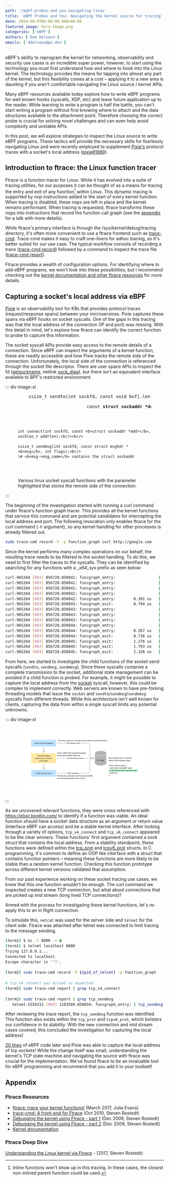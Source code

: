 ```yaml
---
path: '/epbf-probes-and-you-navigating-linux'
title: 'eBPF Probes and You: Navigating the kernel source for tracing'
date: 2024-09-9T06:00:00.000+00:00
featured_image: hero-image.png
categories: ['eBPF']
authors: ['Dom Delnano']
emails: ['ddelnano@px.dev']
---
```


eBPF's ability to reprogram the kernel for networking, observability and security use cases is an incredible super power, however, to start using the technology you must first understand how and where to hook into the Linux kernel. The technology provides the means for tapping into almost any part of the kernel, but this flexibility comes at a cost – applying it to a new area is daunting if you aren't comfortable navigating the Linux source / kernel APIs.

Many eBPF resources available today explore how to write eBPF programs for well known hooks (syscalls, XDP, etc) and leave future application up to the reader. While learning to write a program is half the battle, you can't start writing a program without first knowing where to attach and the data structures available to the attachment point. Therefore choosing the correct probe is crucial for solving novel challenges and can even help avoid complexity and unstable APIs.

In this post, we will explore strategies to inspect the Linux source to write eBPF programs. These tactics will provide the necessary skills for fearlessly navigating Linux and were recently employed to supplement [Pixie's](https://px.dev) protocol traces with a socket's local address ([pixie#1989](https://github.com/pixie-io/pixie/pull/1989)).

## Introduction to ftrace: the Linux function tracer

Ftrace is a function tracer for Linux. While it has evolved into a suite of tracing utilities, for our purposes it can be thought of as a means for tracing the entry and exit of any function[^1] within Linux. This dynamic tracing is supported by nop instructions added to the start of every kernel function. When tracing is disabled, these nops are left in place and the kernel remains performant. When tracing is requested, ftrace transforms these nops into instructions that record the function call graph (see the [appendix](#ftrace-deep-dive) for a talk with more details).

While ftrace's primary interface is through the /sys/kernel/debug/tracing directory, it's often more convenient to use a ftrace frontend such as [trace-cmd](https://man7.org/linux/man-pages/man1/trace-cmd.1.html). Trace-cmd makes it easy to craft one-liners for adhoc tracing, so it's better suited for our use case. The typical workflow consists of recording a trace ([trace-cmd record](https://man7.org/linux/man-pages/man1/trace-cmd-record.1.html)) followed by a command to inspect the trace file ([trace-cmd report](https://man7.org/linux/man-pages/man1/trace-cmd-report.1.html)).

Ftrace provides a wealth of configuration options. For identifying where to add eBPF programs, we won't look into these possibilities, but I recommend checking out the [kernel documentation and other ftrace resources](#ftrace-resources) for more details.

[^1]: Inline functions won't show up in this tracing. In these cases, the closest non-inlined parent function could be used.

## Capturing a socket's local address via eBPF

[Pixie](https://px.dev) is an observability tool for K8s that provides protocol traces (request/response spans) between your microservices. Pixie captures these spans via eBPF hooks on socket syscalls. One of the gaps in this tracing was that the local address of the connection (IP and port) was missing. With this detail in mind, let's explore how ftrace can identify the correct function to probe to capture this information.

The socket syscall APIs provide easy access to the remote details of a connection. Since eBPF can inspect the arguments of a kernel function, these are readily accessible and how Pixie tracks the remote side of the connection. Unfortunately, the local side of the connection is referenced through the socket file descriptor. There are user space APIs to inspect the fd ([getsockname](https://man7.org/linux/man-pages/man2/getsockname.2.html), netlink [sock_diag](https://www.man7.org/linux/man-pages/man7/sock_diag.7.html)), but there isn't an equivalent interface available to BPF's restricted environment.

::: div image-xl
<figure>
  <pre>
    ssize_t sendto(int sockfd, const void buf[.len], size_t len, int flags,<br/>
                          const <b>struct sockaddr *dest_addr</b>, socklen_t addrlen);</br/><br/>
    
    int connect(int sockfd, const <b>struct sockaddr *addr</b>, socklen_t addrlen);<br/><br/>
    
    ssize_t sendmsg(int sockfd, const struct msghdr *<b>msg</b>, int flags);<br/>
    \# <b>msg->msg_name</b> contains the struct sockaddr
  </pre>
  <figcaption>Various linux socket syscall functions with the parameter highlighted that stores the remote side of the connection.</figcaption>

</figure>
:::

The beginning of the investigation started with running a curl command under ftrace's function graph tracer. This provides all the kernel functions that service this command and are potential candidates for intercepting the local address and port. The following invocation only enables ftrace for the curl command (`-F` argument), so any kernel handling for other processes is already filtered out.

```bash
sudo trace-cmd record -F -p function_graph curl http://google.com
```

Since the kernel performs many complex operations on our behalf, the resulting trace needs to be filtered to the socket handling. To do this, we need to first filter the traces to the syscalls. They can be identified by searching for any functions with a __x64_sys_ prefix as seen below:

```bash
curl-965264 [003] 856720.850841: funcgraph_entry:                   |  __x64_sys_sendto() {
curl-965264 [003] 856720.850841: funcgraph_entry:                   |    x64_sys_call() {
curl-965264 [003] 856720.850841: funcgraph_entry:                   |      __sys_sendto() {
curl-965264 [003] 856720.850842: funcgraph_entry:                   |        sockfd_lookup_light() {
curl-965264 [003] 856720.850842: funcgraph_entry:        0.301 us   |          __fdget();
curl-965264 [003] 856720.850843: funcgraph_exit:         0.794 us   |        }
curl-965264 [003] 856720.850843: funcgraph_entry:                   |        security_socket_sendmsg() {
curl-965264 [003] 856720.850843: funcgraph_entry:                   |          apparmor_socket_sendmsg() {
curl-965264 [003] 856720.850843: funcgraph_entry:                   |            aa_inet_msg_perm() {
curl-965264 [003] 856720.850844: funcgraph_entry:                   |              __cond_resched() {
curl-965264 [003] 856720.850844: funcgraph_entry:        0.267 us   |                rcu_all_qs();
curl-965264 [003] 856720.850844: funcgraph_exit:         0.736 us   |              }
curl-965264 [003] 856720.850845: funcgraph_exit:         1.276 us   |            }
curl-965264 [003] 856720.850845: funcgraph_exit:         1.793 us   |          }
curl-965264 [003] 856720.850845: funcgraph_exit:         2.326 us   |        }
```

From here, we started to investigate the child functions of the socket send syscalls (`sendto`, `sendmsg`, `sendmmsg`). Since these syscalls comprise a complete transmission to the socket, additional state management can be avoided if a child function is probed. For example, it might be possible to capture the local address from the [socket](https://man7.org/linux/man-pages/man2/socket.2.html) syscall, however, this could be complex to implement correctly. Web servers are known to have pre-forking threading models that issue the `socket` and `sendto`/`sendmsg`/`sendmmsg` syscalls from different threads. While this architecture isn't well known for clients, capturing the data from within a single syscall limits any potential unknowns.

::: div image-xl
<figure>
  <img src="assets/probe-investigation-overview.png" alt="Diagram illustrating how this new, prospective probe would work" />
</figure>
:::

As we uncovered relevant functions, they were cross referenced with https://elixir.bootlin.com/ to identify if a function was viable. An ideal function should have a socket data structure as an argument or return value (interface eBPF can access) and be a stable kernel interface. After looking through a variety of options, `tcp_v4_connect` and `tcp_v6_connect` appeared to be the clear winners. These functions' first argument contained a sock struct that contains the local address. From a stability standpoint, these functions were defined within the [tcp_prot](https://elixir.bootlin.com/linux/v4.14.336/source/net/ipv4/tcp_ipv4.c#L2426) and [tcpv6_prot](https://elixir.bootlin.com/linux/v4.14.336/source/net/ipv6/tcp_ipv6.c#L1945) structs. In C programming, it's common to define an OOP like interface with a struct that contains function pointers – meaning these functions are more likely to be stable than a random kernel function. Checking this function prototype across different kernel versions validated that assumption.

From our past experience working on these socket tracing use cases, we knew that this one function wouldn't be enough. The curl command we inspected creates a new TCP connection, but what about connections that are picked up mid stream (long lived TCP connections)?

Armed with the process for investigating these kernel functions, let's re-apply this to an in flight connection.

To simulate this, `netcat` was used for the server side and `telnet` for the client side. Ftrace was attached after telnet was connected to limit tracing to the message sending.

```bash
(term1) $ nc -l 8000 -v & 
(term1) $ telnet localhost 8000
Trying 127.0.0.1...
Connected to localhost.
Escape character is '^]'.

(term2) sudo trace-cmd record -P ${pid_of_telnet} -p function_graph

# tcp_v4_connect was missed as expected
(term2) sudo trace-cmd report | grep tcp_v4_connect

(term2) sudo trace-cmd report | grep tcp_sendmsg
   telnet-1554313 [004] 1183569.050034: funcgraph_entry: | tcp_sendmsg() {
```

After reviewing the trace report, the `tcp_sendmsg` function was identified. This function also exists within the `tcp_prot` and `tcpv6_prot`, which bolsters our confidence in its stability. With the new connection and mid stream cases covered, this concluded the investigation for capturing the local address!

[20 lines](https://github.com/pixie-io/pixie/pull/1989/files#diff-7c17eaf9b79a6d1a8ad7d883d78c36e8bda6db91a67c135ea7765a2b8f8a51d1R608) of eBPF code later and Pixie was able to capture the local address of tcp sockets! While the change itself was small, understanding the kernel's TCP state machine and navigating the source with ftrace was crucial for the implementation. We've found ftrace to be an invaluable tool for eBPF programming and recommend that you add it to your toolbelt!

## Appendix

### Ftrace Resources

- [ftrace: trace your kernel functions!](https://jvns.ca/blog/2017/03/19/getting-started-with-ftrace/) (March 2017, Julia Evans)
- [trace-cmd: A front-end for Ftrace](https://lwn.net/Articles/410200/) (Oct 2010, Steven Rostedt)
- [Debugging the kernel using Ftrace - part 1](https://lwn.net/Articles/365835/) (Dec 2009, Steven Rostedt)
- [Debugging the kernel using Ftrace - part 2](https://lwn.net/Articles/366796/) (Dec 2009, Steven Rostedt)
- [Kernel documentation](https://www.kernel.org/doc/html/v4.17/trace/ftrace.html)

### Ftrace Deep Dive

[Understanding the Linux kernel via Ftrace](https://www.youtube.com/watch?v=2ff-7UTg5rE) - (2017, Steven Rostedt)

